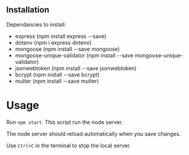 ## Installation ##

Dependancies to install:
- express (npm install express --save)
- dotenv (npm i express dotenv)
- mongoose (npm install --save mongoose)
- mongoose-unique-validator (npm install --save mongoose-unique-validator)
- jsonwebtoken (npm install --save jsonwebtoken)
- bcrypt (npm install --save bcrypt)
- multer (npm install --save multer)

# Usage #

Run `npm start`. This script run the node server.

The node server should reload automatically when you save changes.

Use `Ctrl+C` in the terminal to stop the local server. 
